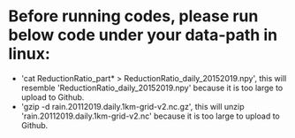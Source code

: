 # Before running codes, please run below code under your data-path in linux:
* 'cat ReductionRatio_part* > ReductionRatio_daily_20152019.npy', this will resemble 'ReductionRatio_daily_20152019.npy' because it is too large to upload to Github.
* 'gzip -d rain.20112019.daily.1km-grid-v2.nc.gz', this will unzip 'rain.20112019.daily.1km-grid-v2.nc' because it is too large to upload to Github. 
